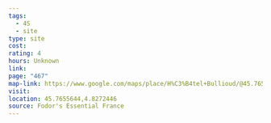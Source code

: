 ```yaml
---
tags:
  - 4S
  - site
type: site
cost: 
rating: 4
hours: Unknown
link: 
page: "467"
map-link: https://www.google.com/maps/place/H%C3%B4tel+Bullioud/@45.7655388,4.8266371,20.5z/data=!4m6!3m5!1s0x47f4eb005f23e761:0x50d4c067470577db!8m2!3d45.7655781!4d4.8271596!16s%2Fg%2F121qyb_c?entry=ttu&g_ep=EgoyMDI0MDkyNS4wIKXMDSoASAFQAw%3D%3D
visit: 
location: 45.7655644,4.8272446
source: Fodor's Essential France
---
```

